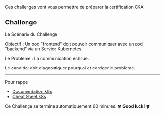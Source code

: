 Ces challenges vont vous permettre de préparer la certification CKA

## Challenge
 
Le Scénario du Challenge

Objectif : Un pod "frontend" doit pouvoir communiquer avec un pod "backend" via un Service Kubernetes.

Le Problème : La communication échoue.


Le candidat doit diagnostiquer pourquoi et corriger le problème.

---

Pour rappel 

- [Documentation k8s](https://kubernetes.io/docs/home/)
- [Cheat Sheet k8s](https://kubernetes.io/docs/reference/kubectl/cheatsheet/)

Ce Challenge se termine automatiquement 60 minutes. 🍀 **Good luck!** 🍀